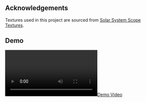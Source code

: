 ## Acknowledgements

Textures used in this project are sourced from [Solar System Scope Textures](https://www.solarsystemscope.com/textures/).

## Demo

[![Demo Video](assets/video/video.mp4)](assets/video/video.mp4)